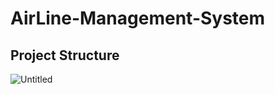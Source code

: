 # AirLine-Management-System

## Project Structure
![Untitled](https://s3-us-west-2.amazonaws.com/secure.notion-static.com/ff030345-3209-46fc-aec8-1ad6cfca3455/Untitled.png)

